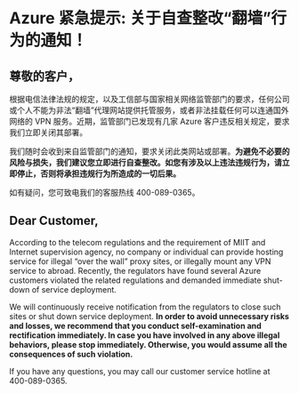 <properties
	pageTitle="Azure 紧急提示: 关于自查整改“翻墙”行为的通知！"
    description=""
    services=""
    documentationCenter=""
    authors=""
    manager=""
    editor=""
    tags=""/>
	
<tags ms.service="announcement" ms.date="" wacn.date="" wacn.lang="cn"/>

# Azure 紧急提示: 关于自查整改“翻墙”行为的通知！
## 尊敬的客户，
 
根据电信法律法规的规定，以及工信部与国家相关网络监管部门的要求，任何公司或个人不能为非法“翻墙”代理网站提供托管服务，或者非法挂载任何可以连通国外网络的 VPN 服务。近期，监管部门已发现有几家 Azure 客户违反相关规定，要求我们立即关闭其部署。

我们随时会收到来自监管部门的通知，要求关闭此类网站或部署。**为避免不必要的风险与损失，我们建议您立即进行自查整改。如您有涉及以上违法违规行为，请立即停止，否则将承担违规行为所造成的一切后果。**

如有疑问，您可致电我们的客服热线 400-089-0365。

## Dear Customer,

According to the telecom regulations and the requirement of MIIT and Internet supervision agency, no company or individual can provide hosting service for illegal “over the wall” proxy sites, or illegally mount any VPN service to abroad. Recently, the regulators have found several Azure customers violated the related regulations and demanded immediate shut-down of service deployment.

We will continuously receive notification from the regulators to close such sites or shut down service deployment. **In order to avoid unnecessary risks and losses, we recommend that you conduct self-examination and rectification immediately. In case you have involved in any above illegal behaviors, please stop immediately. Otherwise, you would assume all the consequences of such violation.**

If you have any questions, you may call our customer service hotline at 400-089-0365.
